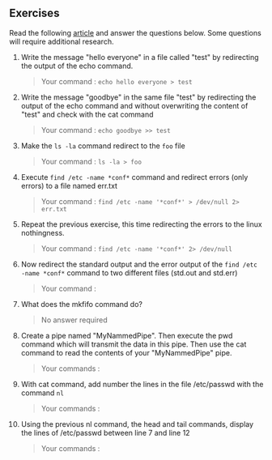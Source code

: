 ## Exercises

Read the following [article](https://ryanstutorials.net/linuxtutorial/piping.php) and answer the questions below. Some questions will require additional research.

1. Write the message "hello everyone" in a file called "test" by redirecting the output of the echo command.
    > Your command : `echo hello everyone > test`
1. Write the message "goodbye" in the same file "test" by redirecting the output of the echo command and without overwriting the content of "test" and check with the cat command
    > Your command : `echo goodbye >> test`
1. Make the ``ls -la`` command redirect to the ``foo`` file
    > Your command : `ls -la > foo`
1. Execute ``find /etc -name *conf*`` command  and redirect errors (only errors) to a file named err.txt 
    > Your command : `find /etc -name '*conf*' > /dev/null 2> err.txt`
1. Repeat the previous exercise, this time redirecting the errors to the linux nothingness.
    > Your command : `find /etc -name '*conf*' 2> /dev/null`
1. Now redirect the standard output and the error output of the ``find /etc -name *conf*`` command to two different files (std.out and std.err)
    > Your command :
1. What does the mkfifo command do?
    > No answer required
1. Create a pipe named "MyNammedPipe". Then execute the pwd command which will transmit the data in this pipe. Then use the cat command to read the contents of your "MyNammedPipe" pipe.
    > Your commands :
1. With cat command, add number the lines in the file /etc/passwd with the command ``nl``
    > Your commands :
1. Using the previous nl command, the head and tail commands, display the lines of /etc/passwd between line 7 and line 12
    > Your commands :
